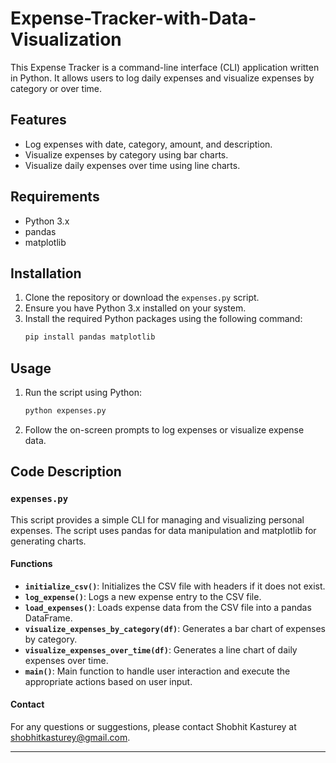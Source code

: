 # Expense-Tracker-with-Data-Visualization

This Expense Tracker is a command-line interface (CLI) application written in Python. It allows users to log daily expenses and visualize expenses by category or over time.

## Features

- Log expenses with date, category, amount, and description.
- Visualize expenses by category using bar charts.
- Visualize daily expenses over time using line charts.

## Requirements

- Python 3.x
- pandas
- matplotlib

## Installation

1. Clone the repository or download the `expenses.py` script.
2. Ensure you have Python 3.x installed on your system.
3. Install the required Python packages using the following command:
   ```bash
   pip install pandas matplotlib
   ```

## Usage

1. Run the script using Python:
   ```bash
   python expenses.py
   ```
2. Follow the on-screen prompts to log expenses or visualize expense data.

## Code Description

### `expenses.py`

This script provides a simple CLI for managing and visualizing personal expenses. The script uses pandas for data manipulation and matplotlib for generating charts.

#### Functions

- **`initialize_csv()`**: Initializes the CSV file with headers if it does not exist.
- **`log_expense()`**: Logs a new expense entry to the CSV file.
- **`load_expenses()`**: Loads expense data from the CSV file into a pandas DataFrame.
- **`visualize_expenses_by_category(df)`**: Generates a bar chart of expenses by category.
- **`visualize_expenses_over_time(df)`**: Generates a line chart of daily expenses over time.
- **`main()`**: Main function to handle user interaction and execute the appropriate actions based on user input.

#### Contact
For any questions or suggestions, please contact Shobhit Kasturey at shobhitkasturey@gmail.com.

---

